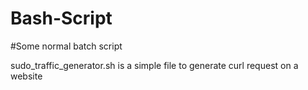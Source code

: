# Bash-Script

#Some normal batch script

sudo_traffic_generator.sh is a simple file to generate curl request on a website
